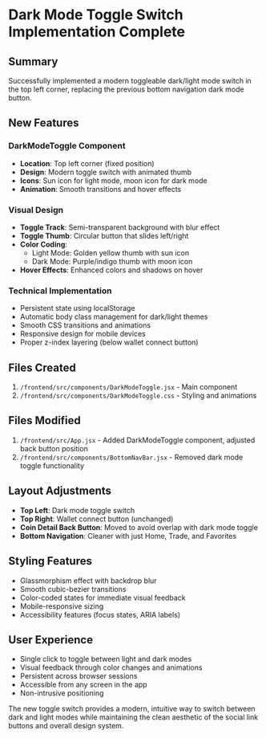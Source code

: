 # Dark Mode Toggle Switch Implementation Complete

## Summary
Successfully implemented a modern toggleable dark/light mode switch in the top left corner, replacing the previous bottom navigation dark mode button.

## New Features

### DarkModeToggle Component
- **Location**: Top left corner (fixed position)
- **Design**: Modern toggle switch with animated thumb
- **Icons**: Sun icon for light mode, moon icon for dark mode
- **Animation**: Smooth transitions and hover effects

### Visual Design
- **Toggle Track**: Semi-transparent background with blur effect
- **Toggle Thumb**: Circular button that slides left/right
- **Color Coding**:
  - Light Mode: Golden yellow thumb with sun icon
  - Dark Mode: Purple/indigo thumb with moon icon
- **Hover Effects**: Enhanced colors and shadows on hover

### Technical Implementation
- Persistent state using localStorage
- Automatic body class management for dark/light themes
- Smooth CSS transitions and animations
- Responsive design for mobile devices
- Proper z-index layering (below wallet connect button)

## Files Created
1. `/frontend/src/components/DarkModeToggle.jsx` - Main component
2. `/frontend/src/components/DarkModeToggle.css` - Styling and animations

## Files Modified
1. `/frontend/src/App.jsx` - Added DarkModeToggle component, adjusted back button position
2. `/frontend/src/components/BottomNavBar.jsx` - Removed dark mode toggle functionality

## Layout Adjustments
- **Top Left**: Dark mode toggle switch
- **Top Right**: Wallet connect button (unchanged)
- **Coin Detail Back Button**: Moved to avoid overlap with dark mode toggle
- **Bottom Navigation**: Cleaner with just Home, Trade, and Favorites

## Styling Features
- Glassmorphism effect with backdrop blur
- Smooth cubic-bezier transitions
- Color-coded states for immediate visual feedback
- Mobile-responsive sizing
- Accessibility features (focus states, ARIA labels)

## User Experience
- Single click to toggle between light and dark modes
- Visual feedback through color changes and animations
- Persistent across browser sessions
- Accessible from any screen in the app
- Non-intrusive positioning

The new toggle switch provides a modern, intuitive way to switch between dark and light modes while maintaining the clean aesthetic of the social link buttons and overall design system.
